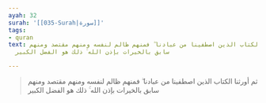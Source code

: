 ```yaml
---
ayah: 32
surah: '[[035-Surah|سورة]]'
tags:
- quran
text: ثم أورثنا الكتاب الذين اصطفينا من عبادنا ۖ فمنهم ظالم لنفسه ومنهم مقتصد ومنهم
  سابق بالخيرات بإذن الله ۚ ذلك هو الفضل الكبير

---
```

> ثم أورثنا الكتاب الذين اصطفينا من عبادنا ۖ فمنهم ظالم لنفسه ومنهم مقتصد ومنهم سابق بالخيرات بإذن الله ۚ ذلك هو الفضل الكبير
